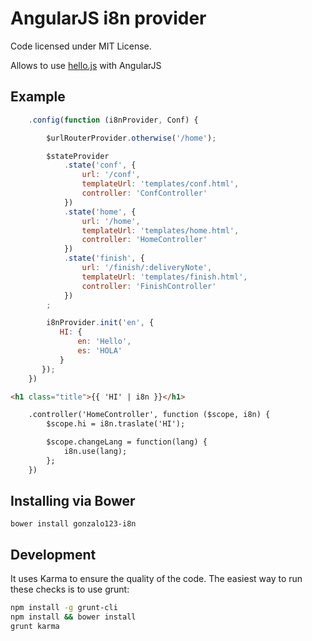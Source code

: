 AngularJS i8n provider
=================
Code licensed under MIT License.

Allows to use [hello.js](http://adodson.com/hello.js/) with AngularJS 

## Example

```js
    .config(function (i8nProvider, Conf) {

        $urlRouterProvider.otherwise('/home');

        $stateProvider
            .state('conf', {
                url: '/conf',
                templateUrl: 'templates/conf.html',
                controller: 'ConfController'
            })
            .state('home', {
                url: '/home',
                templateUrl: 'templates/home.html',
                controller: 'HomeController'
            })
            .state('finish', {
                url: '/finish/:deliveryNote',
                templateUrl: 'templates/finish.html',
                controller: 'FinishController'
            })
        ;

        i8nProvider.init('en', {
           HI: {
               en: 'Hello',
               es: 'HOLA'
           }
       });
    })
```

```html
<h1 class="title">{{ 'HI' | i8n }}</h1>
```

```html
    .controller('HomeController', function ($scope, i8n) {
        $scope.hi = i8n.traslate('HI');

        $scope.changeLang = function(lang) {
            i8n.use(lang);
        };
    })
```


## Installing via Bower
```
bower install gonzalo123-i8n
```

## Development
It uses Karma to ensure the quality of the code. The easiest way to run these checks is to use grunt:

```sh
npm install -g grunt-cli
npm install && bower install
grunt karma
```